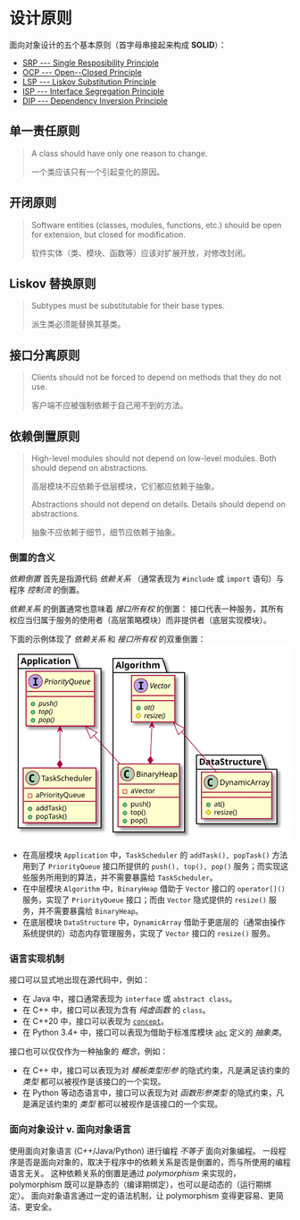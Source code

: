 # 设计原则

面向对象设计的五个基本原则（首字母串接起来构成 **SOLID**）：
- [SRP --- Single Resposibility Principle](#单一责任原则)
- [OCP --- Open--Closed Principle](#开闭原则)
- [LSP --- Liskov Substitution Principle](#Liskov-替换原则)
- [ISP --- Interface Segregation Principle](#接口分离原则)
- [DIP --- Dependency Inversion Principle](#依赖倒置原则)

## 单一责任原则

> A class should have only one reason to change.
>
> 一个类应该只有一个引起变化的原因。

## 开闭原则

> Software entities (classes, modules, functions, etc.) should be open for extension, but closed for modification.
>
> 软件实体（类、模块、函数等）应该对扩展开放，对修改封闭。

## Liskov 替换原则

> Subtypes must be substitutable for their base types.
>
> 派生类必须能替换其基类。

## 接口分离原则

> Clients should not be forced to depend on methods that they do not use.
>
> 客户端不应被强制依赖于自己用不到的方法。

## 依赖倒置原则

> High-level modules should not depend on low-level modules. Both should depend on abstractions.
>
> 高层模块不应依赖于低层模块，它们都应依赖于抽象。
>
> Abstractions should not depend on details. Details should depend on abstractions.
>
> 抽象不应依赖于细节，细节应依赖于抽象。

### 倒置的含义
*依赖倒置* 首先是指源代码 *依赖关系* （通常表现为 `#include` 或 `import` 语句）与程序 *控制流* 的倒置。

*依赖关系* 的倒置通常也意味着 *接口所有权* 的倒置：
接口代表一种服务，其所有权应当归属于服务的使用者（高层策略模块）而非提供者（底层实现模块）。

下面的示例体现了 *依赖关系* 和 *接口所有权* 的双重倒置：
![](./InvertedDependency.svg)
- 在高层模块 `Application` 中，`TaskScheduler` 的 `addTask(), popTask()` 方法用到了 `PriorityQueue` 接口所提供的 `push(), top(), pop()` 服务；而实现这些服务所用到的算法，并不需要暴露给 `TaskScheduler`。
- 在中层模块 `Algorithm` 中，`BinaryHeap` 借助于 `Vector` 接口的 `operator[]()` 服务，实现了 `PriorityQueue` 接口；而由 `Vector` 隐式提供的 `resize()` 服务，并不需要暴露给 `BinaryHeap`。
- 在底层模块 `DataStructure` 中，`DynamicArray` 借助于更底层的（通常由操作系统提供的）动态内存管理服务，实现了 `Vector` 接口的 `resize()` 服务。

### 语言实现机制
接口可以显式地出现在源代码中，例如：
- 在 Java 中，接口通常表现为 `interface` 或 `abstract class`。
- 在 C++ 中，接口可以表现为含有 *纯虚函数* 的 `class`。
- 在 C++20 中，接口可以表现为 [`concept`](https://en.cppreference.com/w/cpp/language/constraints)。
- 在 Python 3.4+ 中，接口可以表现为借助于标准库模块 [`abc`](https://docs.python.org/3/library/abc.html) 定义的 *抽象类*。

接口也可以仅仅作为一种抽象的 *概念*，例如：
- 在 C++ 中，接口可以表现为对 *模板类型形参* 的隐式约束，凡是满足该约束的 *类型* 都可以被视作是该接口的一个实现。
- 在 Python 等动态语言中，接口可以表现为对 *函数形参类型* 的隐式约束，凡是满足该约束的 *类型* 都可以被视作是该接口的一个实现。

### 面向对象设计 v. 面向对象语言
使用面向对象语言 (C++/Java/Python) 进行编程 *不等于* 面向对象编程。
一段程序是否是面向对象的，取决于程序中的依赖关系是否是倒置的，而与所使用的编程语言无关。
这种依赖关系的倒置是通过 *polymorphism* 来实现的，polymorphism 既可以是静态的（编译期绑定），也可以是动态的（运行期绑定）。
面向对象语言通过一定的语法机制，让 polymorphism 变得更容易、更简洁、更安全。
